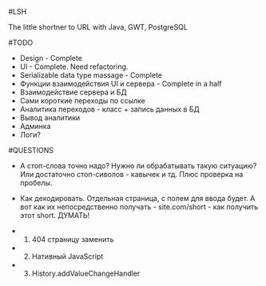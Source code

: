 #LSH

The little shortner to URL with Java, GWT, PostgreSQL


#TODO
- Design - Complete
- UI - Complete. Need refactoring.
- Serializable data type massage - Complete
- Функции взаимодействия UI и сервера - Complete in a half
- Взаимодействие сервера и БД
- Сами короткие переходы по ссылке
- Аналитика переходов - класс + запись данных в БД
- Вывод аналитики
- Админка 
- Логи?


#QUESTIONS

- А стоп-слова точно надо? Нужно ли обрабатывать такую ситуацию? Или достаточно стоп-сиволов - кавычек и тд. Плюс проверка на пробелы.

- Как декодировать. Отдельная страница, с полем для ввода будет. А вот как их непосредственно получать - site.com/short  - как получить этот short. ДУМАТЬ!
- 1) 404 страницу заменить
- 2) Нативный JavaScript
- 3) History.addValueChangeHandler
